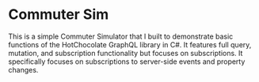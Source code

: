 # Commuter Sim
This is a simple Commuter Simulator that I built to demonstrate basic functions of the HotChocolate GraphQL library in C#. It features full query, mutation, and subscription functionality but focuses on subscriptions. It specifically focuses on subscriptions to server-side events and property changes.
